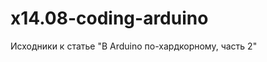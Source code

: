 x14.08-coding-arduino
=====================

Исходники к статье "В  Arduino по-хардкорному, часть 2"
